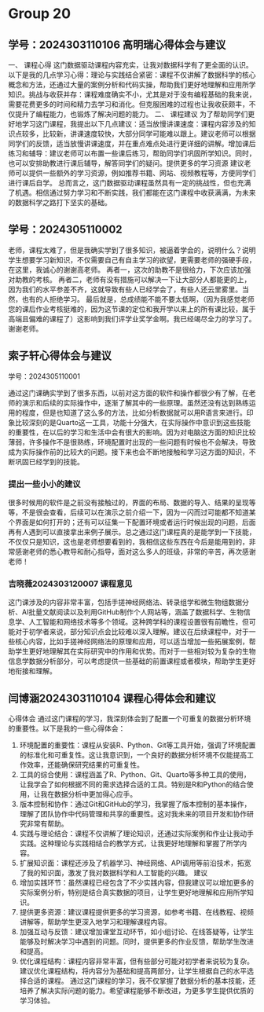 # Group 20



## 学号：2024303110106 高明瑞心得体会与建议

一、 课程心得
这门数据驱动课程内容充实，让我对数据科学有了更全面的认识。以下是我的几点学习心得：理论与实践结合紧密：课程不仅讲解了数据科学的核心概念和方法，还通过大量的案例分析和代码实操，帮助我们更好地理解和应用所学知识。挑战与收获并存：课程难度确实不小，尤其是对于没有编程基础的我来说，需要花费更多的时间和精力去学习和消化。但克服困难的过程也让我收获颇丰，不仅提升了编程能力，也锻炼了解决问题的能力。
二、 课程建议
为了帮助同学们更好地学习这门课程，我提出以下几点建议：适当放慢讲课速度：课程内容涉及的知识点较多，比较新，讲课速度较快，大部分同学可能难以跟上。建议老师可以根据同学们的反馈，适当放慢讲课速度，并在重点难点处进行更详细的讲解。增加课后练习和辅导：建议老师可以布置一些课后练习，帮助同学们巩固所学知识。同时，也可以安排助教进行课后辅导，解答同学们的疑问。提供更多的学习资源 建议老师可以提供一些额外的学习资源，例如推荐书籍、网站、视频教程等，方便同学们进行课后自学。
总而言之，这门数据驱动课程虽然具有一定的挑战性，但也充满了机遇。相信通过努力学习和不断实践，我们都能在这门课程中收获满满，为未来的数据科学之路打下坚实的基础。


## 学号：2024305110002

老师，课程太难了，但是我确实学到了很多知识，被逼着学会的，说明什么？说明学生想要学习新知识，不仅需要自己有自主学习的欲望，更需要老师的强硬手段，在这里，我诚心的谢谢高老师。
再者一，这次的助教不是很给力，下次应该加强对助教的考核。
再者二，老师有没有措施可以解决一下让大部分人都能更的上，因为我们的水平参差不齐，这就导致有些人已经学会了，有些人还云里雾里。当然，也有的人拒绝学习。
最后就是，总成绩能不能不要太低啊，（因为我感觉老师您的课后作业考核挺难的，因为这节课的定位和我开学以来上的所有课比较，属于高端且偏难的课程了）这影响到我们评学业奖学金啊。我已经竭尽全力的学习了。谢谢老师。



## 索子轩心得体会与建议

学号：2024305110001

通过这门课确实学到了很多东西，以前对这方面的软件和操作都很少有了解，在老师的演示和后续的实际操作中，逐渐了解其中的一些原理。虽然还没有达到熟练运用的程度，但是也知道了这么多的方法，比如分析数据就可以用R语言来进行。印象比较深刻的是Quarto这一工具，功能十分强大，在实际操作中意识到这些技能的重要性，在以后的学习和生活中会有很大的影响。因为对电脑这方面的知识比较薄弱，许多操作不是很熟练，环境配置时出现的一些问题有时候也不会解决，导致成为实际操作前的比较大的问题。接下来也会不断地接触和学习这方面的知识，不断巩固已经学到的技能。

### 提出一些小小的建议

很多时候用的软件是之前没有接触过的，界面的布局、数据的导入、结果的呈现等等，不是很会查看，后续可以在演示之前介绍一下，因为一闪而过可能都不知道某个界面是如何打开的；还有可以征集一下配置环境或者运行时候出现的问题，后面再有人遇到可以直接拿出来例子展示。总之通过这门课程真的是能学到一下技能，不仅仅只是知识，这也是老师想要看到的，我相信这些东西在今后是能用到的，非常感谢老师的悉心教导和耐心指导，面对这么多人的班级，非常的辛苦，再次感谢老师！

###  吉晓薇2024303120007 课程意见
这门课涉及的内容非常丰富，包括手搓神经网络法、转录组学和微生物组数据分析、AI批量文献阅读以及利用GitHub制作个人网站等，涵盖了数据科学、生物信息学、人工智能和网络技术等多个领域。这种跨学科的课程设置很有前瞻性，但可能对于初学者来说，部分知识点会比较难以深入理解。建议在后续课程中，对于一些核心内容，比如手搓神经网络法的原理和应用，可以适当增加一些拓展案例，帮助学生更好地理解其在实际研究中的作用和优势。而对于一些相对较为复杂的生物信息学数据分析部分，可以考虑提供一些基础的前置课程或者模块，帮助学生更好地衔接和理解。

##   闫博涵2024303110104 课程心得体会和建议
 心得体会
通过这门课程的学习，我深刻体会到了配置一个可重复的数据分析环境的重要性。以下是我的一些心得体会：
1. 环境配置的重要性：课程从安装R、Python、Git等工具开始，强调了环境配置的标准化和可重复性。这让我意识到，一个良好的数据分析环境不仅能提高工作效率，还能确保研究结果的可重复性。
2. 工具的综合使用：课程涵盖了R、Python、Git、Quarto等多种工具的使用，让我学会了如何根据不同的需求选择合适的工具。特别是R和Python的结合使用，让我在数据分析中更加得心应手。
3. 版本控制和协作：通过Git和GitHub的学习，我掌握了版本控制的基本操作，理解了团队协作中代码管理和共享的重要性。这对我未来的项目开发和协作研究非常有帮助。
4. 实践与理论结合：课程不仅讲解了理论知识，还通过实际案例和作业让我动手实践。这种理论与实践相结合的教学方式，让我更好地理解和掌握了所学内容。
5. 扩展知识面：课程还涉及了机器学习、神经网络、API调用等前沿技术，拓宽了我的知识面，激发了我对数据科学和人工智能的兴趣。
建议
1. 增加实践环节：虽然课程已经包含了不少实践内容，但我建议可以增加更多的实际案例分析，特别是结合真实数据的项目，让学生更好地理解和应用所学知识。
2. 提供更多资源：建议课程提供更多的学习资源，如参考书籍、在线教程、视频讲解等，帮助学生更深入地学习和理解课程内容。
3. 加强互动与反馈：建议增加课堂互动环节，如小组讨论、在线答疑等，让学生能够及时解决学习中遇到的问题。同时，提供更多的作业反馈，帮助学生改进和提高。
4. 优化课程结构：课程内容非常丰富，但有些部分可能对初学者来说较为复杂。建议优化课程结构，将内容分为基础和提高两部分，让学生根据自己的水平选择合适的课程。
通过这门课程的学习，我不仅掌握了数据分析的基本技能，还培养了解决实际问题的能力。希望课程能够不断改进，为更多学生提供优质的学习体验。
